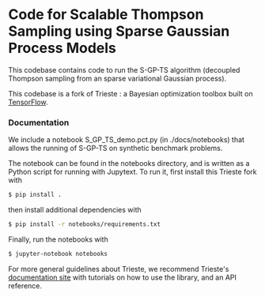 # Code for Scalable Thompson Sampling using Sparse Gaussian Process Models

This codebase contains code to run the S-GP-TS algorithm (decoupled Thompson sampling from an sparse variational Gaussian process). 

This codebase is a fork of Trieste : a Bayesian optimization toolbox built on [TensorFlow](https://www.tensorflow.org/). 

### Documentation

We include a notebook S_GP_TS_demo.pct.py (in ./docs/notebooks) that allows the running of S-GP-TS on synthetic benchmark problems.

The notebook can be found in the notebooks directory, and is written as a Python script for running with Jupytext. To run it, first install this Trieste fork with

```bash
$ pip install .
```
then install additional dependencies with
```bash
$ pip install -r notebooks/requirements.txt
```
Finally, run the notebooks with
```bash
$ jupyter-notebook notebooks
```

For more general guidelines about Trieste, we recommend Trieste's  [documentation site](https://secondmind-labs.github.io/trieste) with tutorials on how to use the library, and an API reference. 
